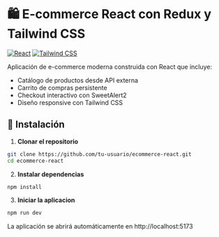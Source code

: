 # 🛍️ E-commerce React con Redux y Tailwind CSS

[![React](https://img.shields.io/badge/React-19.1.0-blue)](https://react.dev/)
[![Tailwind CSS](https://img.shields.io/badge/Tailwind_CSS-3.3.3-blueviolet)](https://tailwindcss.com/)

Aplicación de e-commerce moderna construida con React que incluye:
- Catálogo de productos desde API externa
- Carrito de compras persistente
- Checkout interactivo con SweetAlert2
- Diseño responsive con Tailwind CSS

## 🚀 Instalación

1. **Clonar el repositorio**
```bash
git clone https://github.com/tu-usuario/ecommerce-react.git
cd ecommerce-react
```
2. **Instalar dependencias**
```bash
npm install
```
3. **Iniciar la aplicacion**
```bash
npm run dev
```

La aplicación se abrirá automáticamente en http://localhost:5173

